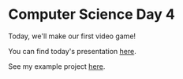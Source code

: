 # Computer Science Day 4

<link href="index.css" rel="stylesheet">

Today, we'll make our first video game!

You can find today's presentation [here](../presentation-pdfs/day4.pdf).

See my example project [here](https://replit.com/@mrschmidt/Adventure#main.swift).